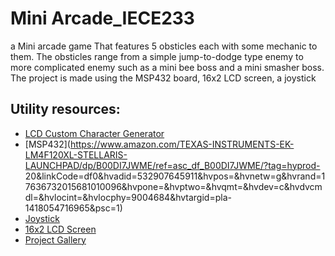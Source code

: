 # Mini Arcade_IECE233
a Mini arcade game That features 5 obsticles each with some mechanic to them.
The obsticles range from a simple jump-to-dodge type enemy to more complicated enemy such as a mini bee boss and a mini smasher boss.
The project is made using the MSP432 board, 16x2 LCD screen, a joystick

## Utility resources:
* [LCD Custom Character Generator](https://maxpromer.github.io/LCD-Character-Creator/)
* [MSP432](https://www.amazon.com/TEXAS-INSTRUMENTS-EK-LM4F120XL-STELLARIS-LAUNCHPAD/dp/B00DI7JWME/ref=asc_df_B00DI7JWME/?tag=hyprod- 20&linkCode=df0&hvadid=532907645911&hvpos=&hvnetw=g&hvrand=17636732015681010096&hvpone=&hvptwo=&hvqmt=&hvdev=c&hvdvcmdl=&hvlocint=&hvlocphy=9004684&hvtargid=pla-1418054716965&psc=1)
* [Joystick](https://www.amazon.com/SMAKN-Joystick-Breakout-Arduino-arduino/dp/B014MJLHC4/ref=asc_df_B014MJLHC4/?tag=hyprod-20&linkCode=df0&hvadid=198063088238&hvpos=&hvnetw=g&hvrand=12041055112422577896&hvpone=&hvptwo=&hvqmt=&hvdev=c&hvdvcmdl=&hvlocint=&hvlocphy=9004684&hvtargid=pla-318862085479&psc=1)
* [16x2 LCD Screen](https://www.amazon.com/SunFounder-Serial-Module-Display-Arduino/dp/B019K5X53O/ref=asc_df_B019K5X53O/?tag=hyprod-20&linkCode=df0&hvadid=312760964359&hvpos=&hvnetw=g&hvrand=964203339462488&hvpone=&hvptwo=&hvqmt=&hvdev=c&hvdvcmdl=&hvlocint=&hvlocphy=9004684&hvtargid=pla-563014027379&th=1)
* [Project Gallery](https://imgur.com/gallery/ZbGNTPq)

